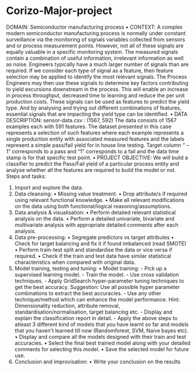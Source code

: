 # Corizo-Major-project

DOMAIN: Semiconductor manufacturing process 
• CONTEXT: A complex modern semiconductor manufacturing process is normally 
under constant surveillance via the monitoring of signals variables collected from 
sensors and or process measurement points. However, not all of these signals are 
equally valuable in a specific monitoring system. The measured signals contain a 
combination of useful information, irrelevant information as well as noise. Engineers 
typically have a much larger number of signals than are required. If we consider each 
type of signal as a feature, then feature selection may be applied to identify the most 
relevant signals. The Process Engineers may then use these signals to determine key 
factors contributing to yield excursions downstream in the process. This will enable an 
increase in process throughput, decreased time to learning and reduce the per unit 
production costs. These signals can be used as features to predict the yield type. And by 
analysing and trying out different combinations of features, essential signals that are 
impacting the yield type can be identified. 
• DATA DESCRIPTION: sensor-data.csv : (1567, 592) 
The data consists of 1567 examples each with 591 features. 
The dataset presented in this case represents a selection of such features where each 
example represents a single production entity with associated measured features and 
the labels represent a simple pass/fail yield for in house line testing. Target column “ –1” 
corresponds to a pass and “1” corresponds to a fail and the data time stamp is for that 
specific test point. 
• PROJECT OBJECTIVE: We will build a classifier to predict the Pass/Fail yield of a 
particular process entity and analyse whether all the features are required to build the 
model or not. 
Steps and tasks: 
1. Import and explore the data. 
2. Data cleansing: 
• Missing value treatment. 
• Drop attribute/s if required using relevant functional knowledge. 
• Make all relevant modifications on the data using both functional/logical 
reasoning/assumptions. 
3. Data analysis & visualisation: 
• Perform detailed relevant statistical analysis on the data. 
• Perform a detailed univariate, bivariate and multivariate analysis with appropriate 
detailed comments after each analysis. 
4. Data pre-processing: 
• Segregate predictors vs target attributes 
• Check for target balancing and fix it if found imbalanced (read SMOTE) 
• Perform train-test split and standardise the data or vice versa if required. 
• Check if the train and test data have similar statistical characteristics when compared 
with original data. 
5. Model training, testing and tuning: 
• Model training: - Pick up a supervised learning model. - Train the model. - Use cross validation techniques. - Apply GridSearch hyper-parameter tuning techniques to get the best accuracy. 
Suggestion: Use all possible hyper parameter combinations to extract the best 
accuracies. - Use any other technique/method which can enhance the model performance. 
Hint: Dimensionality reduction, attribute removal, standardisation/normalisation, 
target balancing etc. - Display and explain the classification report in detail. - Apply the above steps to atleast 3 different kind of models that you have learnt so far 
and models that you haven't learned till now (Randomforest, SVM, Naive bayes etc). 
• Display and compare all the models designed with their train and test accuracies. 
• Select the final best trained model along with your detailed comments for selecting 
this model. 
• Save the selected model for future use. 
6. Conclusion and improvisation: 
• Write your conclusion on the results
